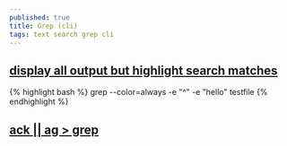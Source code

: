 ```yaml
---
published: true
title: Grep (cli)
tags: text search grep cli
---
```

## [display all output but highlight search matches](https://superuser.com/questions/914856/grep-display-all-output-but-highlight-search-matches)

{% highlight bash %}
grep --color=always -e "^" -e "hello" testfile
{% endhighlight %}

## [ack || ag > grep](https://remysharp.com/2018/08/23/cli-improved#ack--ag--grep)
